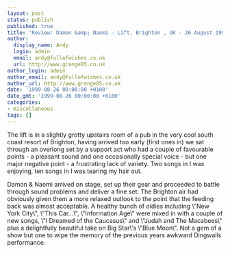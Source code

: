 ```yaml
---
layout: post
status: publish
published: true
title: 'Review: Damon &amp; Naomi - Lift, Brighton , UK - 26 August 1999'
author:
  display_name: Andy
  login: admin
  email: andy@fullofwishes.co.uk
  url: http://www.grange85.co.uk
author_login: admin
author_email: andy@fullofwishes.co.uk
author_url: http://www.grange85.co.uk
date: '1999-08-26 00:00:00 +0100'
date_gmt: '1999-08-26 00:00:00 +0100'
categories:
- miscellaneous
tags: []
---
```

<p>The lift is in a slightly grotty upstairs room of a pub in the very cool south coast resort of Brighton, having arrived too early (first ones in) we sat through an overlong set by a support act who had a couple of favourable points - a pleasant sound and one occasionally special voice - but one major negative point - a frustrating lack of variety. Two songs in I was enjoying, ten songs in I was tearing my hair out.</p>
<p>Damon & Naomi arrived on stage, set up their gear and proceeded to battle through sound problems and deliver a fine set. The Brighton air had obviously given them a more relaxed outlook to the point that the feeding back was almost acceptable. A healthy bunch of oldies including \"New York City\", \"This Car...\", \"Information Age\" were mixed in with a couple of new songs, \"I Dreamed of the Caucasus\" and \"Judah and The Macabees\" plus a delightfully beautiful take on Big Star\'s \"Blue Moon\". Not a gem of a show but one to wipe the memory of the previous years awkward Dingwalls performance.</p>
